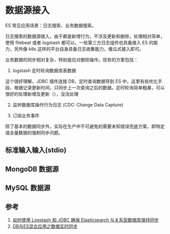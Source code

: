 # 数据源接入

ES 常见应用场景：日志搜索、业务数据搜索。

日志搜索的数据源接入，由于都是新增行为，不涉及更新和删除，处理相对简单，使用 filebeat 或者 logstash 都可以。一些第三方日志组件也具备接入 ES 的能力，另外像 k8s 这样的平台自身具备日志收集能力，傻瓜式接入即可。

业务数据的同步相对复杂，特别是应对删除操作。现有的方案包括：

1. logstash 定时轮询数据库表数据

这个很好理解，JDBC 插件连接 DB，定时查询数据导到 ES 中，这里有些优化手段，根据记录更新时间，只同步上一次查询之后的数据。定时轮询简单粗暴，可以很好的处理新增及更新（），没法处理

2. 监听数据库操作行为日志 (CDC: Change Data Capture)

3. 订阅业务事件


除了基本的数据同步外，实际在生产中不可避免的需要未知错误兜底方案，即特定或全量数据的强制同步问题。

## 标准输入输入(stdio)

## MongoDB 数据源

## MySQL 数据源

## 参考

1. [如何使用 Logstash 和 JDBC 确保 Elasticsearch 与关系型数据库保持同步](https://www.elastic.co/cn/blog/how-to-keep-elasticsearch-synchronized-with-a-relational-database-using-logstash)
2. [DB与ES混合应用之数据实时同步](https://www.jianshu.com/p/dfed43739f23)